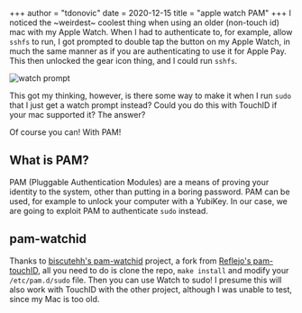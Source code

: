 +++
author = "tdonovic"
date = 2020-12-15
title = "apple watch PAM"
+++
I noticed the ~weirdest~ coolest thing when using an older (non-touch id) mac with my Apple Watch. When I had to authenticate to, for example, allow `sshfs` to run, I got prompted to double tap the button on my Apple Watch, in much the same manner as if you are authenticating to use it for Apple Pay. This then unlocked the gear icon thing, and I could run `sshfs`.

![watch prompt](watch_prompt.png#center)

This got my thinking, however, is there some way to make it when I run `sudo` that I just get a watch prompt instead? Could you do this with TouchID if your mac supported it? The answer?

Of course you can! With PAM!

## What is PAM?
PAM (Pluggable Authentication Modules) are a means of proving your identity to the system, other than putting in a boring password. PAM can be used, for example to unlock your computer with a YubiKey. In our case, we are going to exploit PAM to authenticate `sudo` instead.

## pam-watchid
Thanks to [biscutehh's pam-watchid](https://github.com/biscuitehh/pam-watchid) project, a fork from [Reflejo's pam-touchID](https://github.com/Reflejo/pam-touchID), all you need to do is clone the repo, `make install` and modify your `/etc/pam.d/sudo` file. Then you can use Watch to sudo! I presume this will also work with TouchID with the other project, although I was unable to test, since my Mac is too old.
